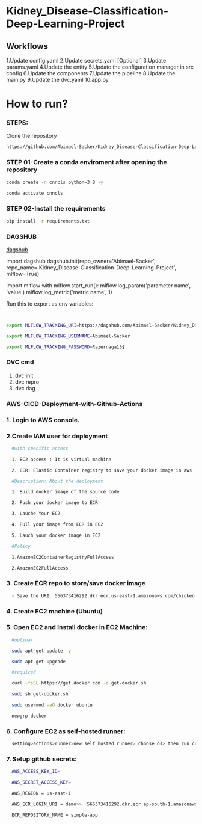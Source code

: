 # Kidney_Disease-Classification-Deep-Learning-Project



## Workflows
1.Update config.yaml
2.Update secrets.yaml [Optional]
3.Update params.yaml
4.Update the entity
5.Update the configuration manager in src config
6.Update the components
7.Update the pipeline
8.Update the main.py
9.Update the dvc.yaml
10.app.py


# How to run?

### STEPS:

Clone the repository

``` bash
https://github.com/Abimael-Sacker/Kidney_Disease-Classification-Deep-Learning-Project
```

### STEP 01-Create a conda enviroment after opening the repository
```bash
conda create -n cnncls python=3.8 -y
```

```bash
conda activate cnncls
```
### STEP 02-Install the requirements

```bash
pip install -r requirements.txt
```
### DAGSHUB
[dagshub](https://dagshub.com/)

import dagshub
dagshub.init(repo_owner='Abimael-Sacker', repo_name='Kidney_Disease-Classification-Deep-Learning-Project', mlflow=True)

import mlflow
with mlflow.start_run():
  mlflow.log_param('parameter name', 'value')
  mlflow.log_metric('metric name', 1)

Run this to export as env variables:
```bash


export MLFLOW_TRACKING_URI=https://dagshub.com/Abimael-Sacker/Kidney_Disease-Classification-Deep-Learning-Project.mlflow

export MLFLOW_TRACKING_USERNAME=Abimael-Sacker

export MLFLOW_TRACKING_PASSWORD=Razernaga15$

```

### DVC cmd

1. dvc init
2. dvc repro
3. dvc dag

### AWS-CICD-Deployment-with-Github-Actions
### 1. Login to AWS console.
### 2.Create IAM user for deployment
``` bash
  #with specific access

  1. EC2 access : It is virtual machine

  2. ECR: Elastic Container registry to save your docker image in aws

  #Description: About the deployment

  1. Build docker image of the source code

  2. Push your docker image to ECR

  3. Lauche Your EC2

  4. Pull your image from ECR in EC2

  5. Lauch your docker image in EC2

  #Policy

  1.AmazonEC2ContainerRegistryFullAccess

  2.AmazonEC2FullAccess
```
### 3. Create ECR repo to store/save docker image
``` bash
  - Save the URI: 566373416292.dkr.ecr.us-east-1.amazonaws.com/chicken
```
### 4. Create EC2 machine (Ubuntu)
### 5. Open EC2 and Install docker in EC2 Machine:
``` bash
  #optinal

  sudo apt-get update -y

  sudo apt-get upgrade

  #required

  curl -fsSL https://get.docker.com -o get-docker.sh

  sudo sh get-docker.sh

  sudo usermod -aG docker ubuntu

  newgrp docker
```
### 6. Configure EC2 as self-hosted runner:
``` bash
  setting>actions>runner>new self hosted runner> choose os> then run command one by one
```
### 7. Setup github secrets:
``` bash
  AWS_ACCESS_KEY_ID=

  AWS_SECRET_ACCESS_KEY=

  AWS_REGION = us-east-1

  AWS_ECR_LOGIN_URI = demo>>  566373416292.dkr.ecr.ap-south-1.amazonaws.com

  ECR_REPOSITORY_NAME = simple-app
```